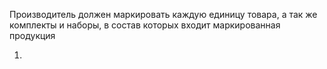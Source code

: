 Производитель должен маркировать каждую единицу товара, а так же комплекты и наборы, в состав которых входит маркированная продукция

1.